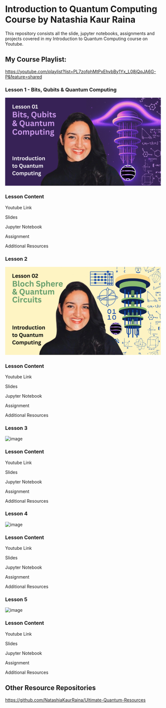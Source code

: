 # Introduction to Quantum Computing Course by Natashia Kaur Raina
This repository consists all the slide, jupyter notebooks, assignments and projects covered in my Introduction to Quantum Computing course on Youtube.

<b><h2>My Course Playlist:</b></h2>

https://youtube.com/playlist?list=PL7zofphMtPxEhvbBy1Yx_L08jQqJA6G-P&feature=shared

<b><h3>Lesson 1 - Bits, Qubits & Quantum Computing</h3></b>

![image](https://github.com/NatashiaKaurRaina/Introduction-to-Quantum-Computing-Course-by-Natashia-Kaur-Raina/blob/main/Quantum%20Course%20Image%20(1).png)

<b><h3>Lesson Content</h3></b>

Youtube Link

Slides

Jupyter Notebook

Assignment

Additional Resources

<b><h3>Lesson 2</h3></b>

![image](https://github.com/NatashiaKaurRaina/Introduction-to-Quantum-Computing-Course-by-Natashia-Kaur-Raina/blob/main/Quantum%20Course%20Image%20(2).png)

<b><h3>Lesson Content</h3></b>

Youtube Link

Slides

Jupyter Notebook

Assignment

Additional Resources

<b><h3>Lesson 3</h3></b>

![image]()

<b><h3>Lesson Content</h3></b>

Youtube Link

Slides

Jupyter Notebook

Assignment

Additional Resources

<b><h3>Lesson 4</h3></b>

![image]()

<b><h3>Lesson Content</h3></b>

Youtube Link

Slides

Jupyter Notebook

Assignment

Additional Resources

<b><h3>Lesson 5</h3></b>

![image]()

<b><h3>Lesson Content</h3></b>

Youtube Link

Slides

Jupyter Notebook

Assignment

Additional Resources


<b><h2>Other Resource Repositories</b></h2>

https://github.com/NatashiaKaurRaina/Ultimate-Quantum-Resources
